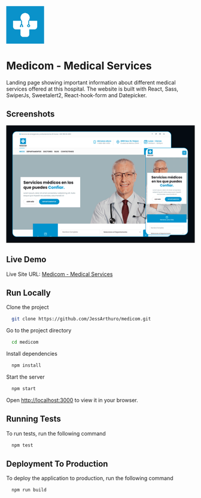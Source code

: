 <img src="./src/img/logo-v2.png" alt="Logo Medicom" height="100" />

# Medicom - Medical Services

Landing page showing important information about different medical services offered at this hospital. The website is built with React, Sass, SwiperJs, Sweetalert2, React-hook-form and Datepicker.


## Screenshots

![Screenshot](./public/screenshot-medicom.png "Desktop and Mobile Screenshot")


## Live Demo

Live Site URL: [Medicom - Medical Services](https://jsarthuro-medicom.netlify.app/)


## Run Locally

Clone the project

```bash
  git clone https://github.com/JessArthuro/medicom.git
```

Go to the project directory

```bash
  cd medicom
```

Install dependencies

```bash
  npm install
```

Start the server

```bash
  npm start
```

Open [http://localhost:3000](http://localhost:3000) to view it in your browser.


## Running Tests

To run tests, run the following command

```bash
  npm test
```


## Deployment To Production

To deploy the application to production, run the following command

```bash
  npm run build
```
